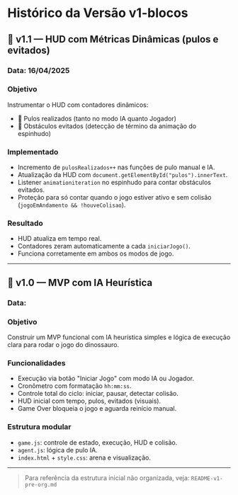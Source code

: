 # Histórico da Versão v1-blocos

## 🔹 v1.1 — HUD com Métricas Dinâmicas (pulos e evitados)

### Data: 16/04/2025

### Objetivo
Instrumentar o HUD com contadores dinâmicos:
- 🦘 Pulos realizados (tanto no modo IA quanto Jogador)
- 🧱 Obstáculos evitados (detecção de término da animação do espinhudo)

### Implementado
- Incremento de `pulosRealizados++` nas funções de pulo manual e IA.
- Atualização da HUD com `document.getElementById("pulos").innerText`.
- Listener `animationiteration` no espinhudo para contar obstáculos evitados.
- Proteção para só contar quando o jogo estiver ativo e sem colisão (`jogoEmAndamento && !houveColisao`).

### Resultado
- HUD atualiza em tempo real.
- Contadores zeram automaticamente a cada `iniciarJogo()`.
- Funciona corretamente em ambos os modos de jogo.

---

## 🔹 v1.0 — MVP com IA Heurística

### Data: 

### Objetivo
Construir um MVP funcional com IA heurística simples e lógica de execução clara para rodar o jogo do dinossauro.

### Funcionalidades
- Execução via botão "Iniciar Jogo" com modo IA ou Jogador.
- Cronômetro com formatação `hh:mm:ss`.
- Controle total do ciclo: iniciar, pausar, detectar colisão.
- HUD inicial com tempo, pulos, evitados (visuais).
- Game Over bloqueia o jogo e aguarda reinício manual.

### Estrutura modular
- `game.js`: controle de estado, execução, HUD e colisão.
- `agent.js`: lógica de pulo IA.
- `index.html` + `style.css`: arena e visualização.

---

> Para referência da estrutura inicial não organizada, veja: `README-v1-pre-org.md`
